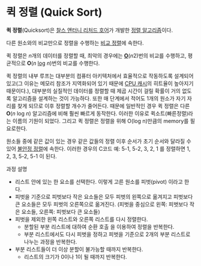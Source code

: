 # 퀵 정렬 (Quick Sort)

**퀵 정렬**(Quicksort)은 [찰스 앤터니 리처드 호어](https://ko.wikipedia.org/wiki/찰스_앤터니_리처드_호어)가 개발한 [정렬 알고리즘](https://ko.wikipedia.org/wiki/정렬_알고리즘)이다.

다른 원소와의 비교만으로 정렬을 수행하는 [비교 정렬](https://ko.wikipedia.org/wiki/비교_정렬_알고리즘)에 속한다.

퀵 정렬은 *n*개의 데이터를 정렬할 때, 최악의 경우에는 [**O**](https://ko.wikipedia.org/wiki/대문자_O_표기법)(*n*2)번의 비교를 수행하고, 평균적으로 **O**(*n* [log](https://ko.wikipedia.org/wiki/로그) *n*)번의 비교를 수행한다.

퀵 정렬의 내부 루프는 대부분의 컴퓨터 아키텍처에서 효율적으로 작동하도록 설계되어 있고(그 이유는 메모리 참조가 지역화되어 있기 때문에 [CPU 캐시](https://ko.wikipedia.org/wiki/CPU_캐시)의 히트율이 높아지기 때문이다.), 대부분의 실질적인 데이터를 정렬할 때 제곱 시간이 걸릴 확률이 거의 없도록 알고리즘을 설계하는 것이 가능하다. 또한 매 단계에서 적어도 1개의 원소가 자기 자리를 찾게 되므로 이후 정렬할 개수가 줄어든다. 때문에 일반적인 경우 퀵 정렬은 다른 **O**(*n* log *n*) 알고리즘에 비해 훨씬 빠르게 동작한다. 이러한 이유로 퀵소트(빠른정렬)라는 이름의 기원이 되었다. 그리고 퀵 정렬은 정렬을 위해 O(log n)만큼의 memory를 필요로한다.

원소들 중에 같은 값이 있는 경우 같은 값들의 정렬 이후 순서가 초기 순서와 달라질 수 있어 [불안정 정렬](https://ko.wikipedia.org/wiki/불안정_정렬)에 속한다. 이러한 경우의 C코드 예: 5-1, 5-2, 3, 2, 1 를 정렬하면 1, 2, 3, 5-2, 5-1 이 된다.

과정 설명

- 리스트 안에 있는 한 요소를 선택한다. 이렇게 고른 원소를 피벗(pivot) 이라고 한다.
- 피벗을 기준으로 피벗보다 작은 요소들은 모두 피벗의 왼쪽으로 옮겨지고 피벗보다 큰 요소들은 모두 피벗의 오른쪽으로 옮겨진다. (피벗을 중심으로 왼쪽: 피벗보다 작은 요소들, 오른쪽: 피벗보다 큰 요소들)
- 피벗을 제외한 왼쪽 리스트와 오른쪽 리스트를 다시 정렬한다.
  - 분할된 부분 리스트에 대하여 순환 호출 을 이용하여 정렬을 반복한다.
  - 부분 리스트에서도 다시 피벗을 정하고 피벗을 기준으로 2개의 부분 리스트로 나누는 과정을 반복한다.
- 부분 리스트들이 더 이상 분할이 불가능할 때까지 반복한다.
  - 리스트의 크기가 0이나 1이 될 때까지 반복한다.